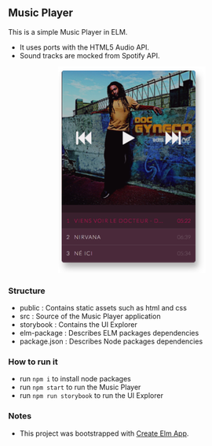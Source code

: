 ## Music Player

This is a simple Music Player in ELM.
- It uses ports with the HTML5 Audio API.
- Sound tracks are mocked from Spotify API.

<center>
<img src="player-screenshot.png" width="300" />
</center>


### Structure

- public : Contains static assets such as html and css
- src : Source of the Music Player application
- storybook : Contains the UI Explorer
- elm-package : Describes ELM packages dependencies
- package.json : Describes Node packages dependencies


### How to run it
- run ```npm i``` to install node packages
- run ```npm start``` to run the Music Player
- run ```npm run storybook``` to run the UI Explorer


### Notes

- This project was bootstrapped with [Create Elm App](https://github.com/halfzebra/create-elm-app).
